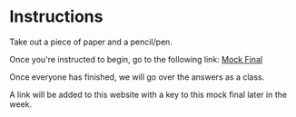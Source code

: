 # Instructions

Take out a piece of paper and a pencil/pen. 

Once you're instructed to begin, go to the following link:
[Mock Final](https://docs.google.com/document/d/1btoS3CokpMmFq68v_CnIqUx7BpF4irOvdC5xx1fimCs/edit?usp=sharing)

Once everyone has finished, we will go over the answers as a class.

A link will be added to this website with a key to this mock final later in the week. 
